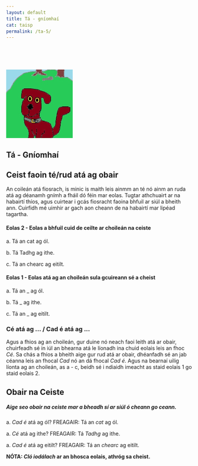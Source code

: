 ```yaml
---
layout: default
title: Tá - gníomhaí
cat: taisp
permalink: /ta-5/
---
```


<br>
<br>
<br>

![pic](../assets/img/tadhg.jpg)

## Tá - Gníomhaí

## Ceist faoin té/rud atá ag obair

An coileán atá fiosrach, is minic is maith leis
ainmm an té nó ainm an ruda atá ag déanamh gnímh a fháil dó féin mar
eolas. Tugtar athchuairt ar na habairtí thíos,
agus cuirtear i gcás fiosracht faoina bhfuil ar
siúl a bheith ann. Cuirfidh mé uimhir ar gach
aon cheann de na habairtí mar lipéad tagartha.


#### Eolas 2 - Eolas a bhfuil cuid de ceilte ar choileán na ceiste

a. Tá an cat ag ól.

b. Tá Tadhg ag ithe.

c. Tá an chearc ag eitilt.

#### Eolas 1 - Eolas atá ag an choileán sula gcuireann sé a cheist

a. Tá an _ ag ól.

b. Tá _ ag ithe.

c. Tá an _ ag eitilt.

### Cé atá ag ... /  Cad é atá ag ...

Agus a fhios ag an choileán, gur duine nó neach faoi leith
atá ar obair, chuirfeadh sé in iúl an bhearna atá le líonadh
ina chuid eolais leis an fhoc *Cé*. Sa chás a fhios a bheith aige
gur rud atá ar obair, dhéanfadh sé an jab céanna leis an fhocal
*Cad* nó an dá fhocal *Cad é*. Agus na bearnaí uilig líonta ag
an choileán, as a - c, beidh sé i ndiaidh imeacht as staid eolais 1
go staid eolais 2.

## Obair na Ceiste

##### Aige seo obair na ceiste mar a bheadh sí ar siúl ó cheann go ceann.

a. *Cad é* atá ag ól? FREAGAIR: Tá an *cat* ag ól.

a. *Cé* atá ag ithe? FREAGAIR: Tá *Tadhg* ag ithe.

a. *Cad é* atá ag eitilt? FREAGAIR: Tá an *chearc* ag eitilt.


<strong>NÓTA: *Cló iodálach* ar an bhosca eolais, athróg sa cheist.</strong>
